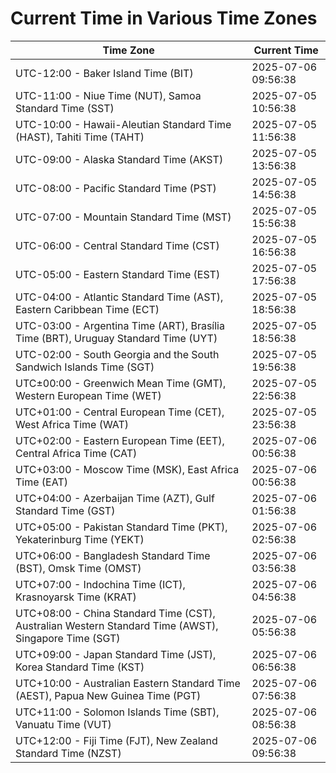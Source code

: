 # Current Time in Various Time Zones

| Time Zone | Current Time |
|-----------|--------------|
| UTC-12:00 - Baker Island Time (BIT) | 2025-07-06 09:56:38 |
| UTC-11:00 - Niue Time (NUT), Samoa Standard Time (SST) | 2025-07-05 10:56:38 |
| UTC-10:00 - Hawaii-Aleutian Standard Time (HAST), Tahiti Time (TAHT) | 2025-07-05 11:56:38 |
| UTC-09:00 - Alaska Standard Time (AKST) | 2025-07-05 13:56:38 |
| UTC-08:00 - Pacific Standard Time (PST) | 2025-07-05 14:56:38 |
| UTC-07:00 - Mountain Standard Time (MST) | 2025-07-05 15:56:38 |
| UTC-06:00 - Central Standard Time (CST) | 2025-07-05 16:56:38 |
| UTC-05:00 - Eastern Standard Time (EST) | 2025-07-05 17:56:38 |
| UTC-04:00 - Atlantic Standard Time (AST), Eastern Caribbean Time (ECT) | 2025-07-05 18:56:38 |
| UTC-03:00 - Argentina Time (ART), Brasília Time (BRT), Uruguay Standard Time (UYT) | 2025-07-05 18:56:38 |
| UTC-02:00 - South Georgia and the South Sandwich Islands Time (SGT) | 2025-07-05 19:56:38 |
| UTC±00:00 - Greenwich Mean Time (GMT), Western European Time (WET) | 2025-07-05 22:56:38 |
| UTC+01:00 - Central European Time (CET), West Africa Time (WAT) | 2025-07-05 23:56:38 |
| UTC+02:00 - Eastern European Time (EET), Central Africa Time (CAT) | 2025-07-06 00:56:38 |
| UTC+03:00 - Moscow Time (MSK), East Africa Time (EAT) | 2025-07-06 00:56:38 |
| UTC+04:00 - Azerbaijan Time (AZT), Gulf Standard Time (GST) | 2025-07-06 01:56:38 |
| UTC+05:00 - Pakistan Standard Time (PKT), Yekaterinburg Time (YEKT) | 2025-07-06 02:56:38 |
| UTC+06:00 - Bangladesh Standard Time (BST), Omsk Time (OMST) | 2025-07-06 03:56:38 |
| UTC+07:00 - Indochina Time (ICT), Krasnoyarsk Time (KRAT) | 2025-07-06 04:56:38 |
| UTC+08:00 - China Standard Time (CST), Australian Western Standard Time (AWST), Singapore Time (SGT) | 2025-07-06 05:56:38 |
| UTC+09:00 - Japan Standard Time (JST), Korea Standard Time (KST) | 2025-07-06 06:56:38 |
| UTC+10:00 - Australian Eastern Standard Time (AEST), Papua New Guinea Time (PGT) | 2025-07-06 07:56:38 |
| UTC+11:00 - Solomon Islands Time (SBT), Vanuatu Time (VUT) | 2025-07-06 08:56:38 |
| UTC+12:00 - Fiji Time (FJT), New Zealand Standard Time (NZST) | 2025-07-06 09:56:38 |
